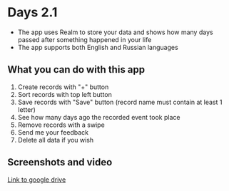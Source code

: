 # Days 2.1
- The app uses Realm to store your data and shows how many days passed after something happened in your life
- The app supports both English and Russian languages

## What you can do with this app

1. Create records with "+" button
2. Sort records with top left button
3. Save records with "Save" button (record name must contain at least 1 letter)
4. See how many days ago the recorded event took place
5. Remove records with a swipe
6. Send me your feedback
7. Delete all data if you wish

## Screenshots and video

[Link to google drive](https://drive.google.com/drive/folders/11qKoiW-NsSw-w0fzYa6Lqfa8-OciYCuJ?usp=sharing)
